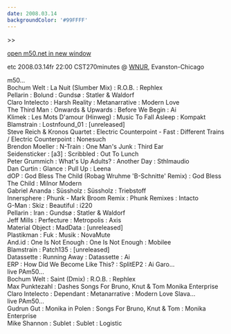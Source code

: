 ```yaml
---
date: 2008.03.14
backgroundColor: '#99FFFF'
---
```


\>>

[open m50.net in new window  
](http://m50.net/)

etc 2008.03.14fr 22:00 CST270minutes @ [WNUR](http://www.wnur.org/), Evanston-Chicago  

m50...  
Bochum Welt : La Nuit (Slumber Mix) : R.O.B. : Rephlex  
Pellarin : Bolund : Gundsø : Statler & Waldorf  
Claro Intelecto : Harsh Reality : Metanarrative : Modern Love  
The Third Man : Onwards & Upwards : Before We Begin : Ai  
Klimek : Les Mots D'amour (Hinweg) : Music To Fall Asleep : Kompakt  
Blamstrain : Lostnfound\_01 : \[unreleased\]  
Steve Reich & Kronos Quartet : Electric Counterpoint - Fast : Different Trains / Electric Counterpoint : Nonesuch  
Brendon Moeller : N-Train : One Man's Junk : Third Ear  
Seidensticker : \[a3\] : Scribbled : Out To Lunch  
Peter Grummich : What's Up Adults? : Another Day : Sthlmaudio  
Dan Curtin : Glance : Pull Up : Leena  
dOP : God Bless The Child (Robag Wruhme 'B-Schnitte' Remix) : God Bless The Child : Milnor Modern  
Gabriel Ananda : Süssholz : Süssholz : Triebstoff  
Innersphere : Phunk - Mark Broom Remix : Phunk Remixes : Intacto  
G-Man : Skiz : Beautiful : i220  
Pellarin : Iran : Gundsø : Statler & Waldorf  
Jeff Mills : Perfecture : Metropolis : Axis  
Material Object : MadData : \[unreleased\]  
Plastikman : Fuk : Musik : NovaMute  
And.id : One Is Not Enough : One Is Not Enough : Mobilee  
Blamstrain : Patch135 : \[unreleased\]  
Datassette : Running Away : Datassette : Ai  
ERP : How Did We Become Like This? : SplitEP2 : Ai Garo...  
live PAm50...  
Bochum Welt : Saint (Dmix) : R.O.B. : Rephlex  
Max Punktezahl : Dashes Songs For Bruno, Knut & Tom Monika Enterprise  
Claro Intelecto : Dependant : Metanarrative : Modern Love Slava...  
live PAm50...  
Gudrun Gut : Monika in Polen : Songs For Bruno, Knut & Tom : Monika Enterprise  
Mike Shannon : Sublet : Sublet : Logistic